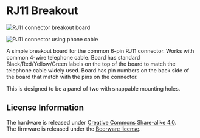 RJ11 Breakout
=======

![RJ11 connector breakout board](https://cdn.sparkfun.com//assets/parts/1/1/8/2/7/14021-03.jpg)

![RJ11 connector using phone cable](https://cdn.sparkfun.com//assets/parts/1/1/8/2/7/14021-05.jpg)

A simple breakout board for the common 6-pin RJ11 connector. Works with common 4-wire telephone cable. Board has standard Black/Red/Yellow/Green labels on the top of the board to match the telephone cable widely used. Board has pin numbers on the back side of the board that match with the pins on the connector.

This is designed to be a panel of two with snappable mounting holes.

License Information
-------------------

The hardware is released under [Creative Commons Share-alike 4.0](http://creativecommons.org/licenses/by-sa/4.0/).  
The firmware is released under the [Beerware license](http://en.wikipedia.org/wiki/Beerware).